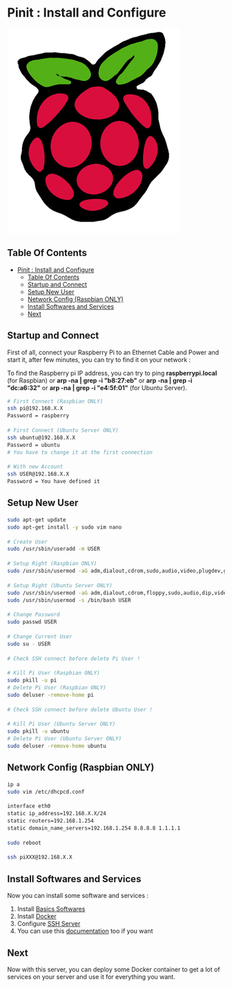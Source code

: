 # Pinit : Install and Configure

![Icon](../icon.png)

## Table Of Contents

- [Pinit : Install and Configure](#pinit--install-and-configure)
  - [Table Of Contents](#table-of-contents)
  - [Startup and Connect](#startup-and-connect)
  - [Setup New User](#setup-new-user)
  - [Network Config (Raspbian ONLY)](#network-config-raspbian-only)
  - [Install Softwares and Services](#install-softwares-and-services)
  - [Next](#next)

## Startup and Connect

First of all, connect your Raspberry Pi to an Ethernet Cable and Power and start it, after few minutes, you can try to find it on your network :

To find the Raspberry pi IP address, you can try to ping **raspberrypi.local** (for Raspbian) or **arp -na | grep -i "b8:27:eb"** or **arp -na | grep -i "dc:a6:32"** or **arp -na | grep -i "e4:5f:01"** (for Ubuntu Server).

```bash
# First Connect (Raspbian ONLY)
ssh pi@192.168.X.X
Password = raspberry

# First Connect (Ubuntu Server ONLY)
ssh ubuntu@192.168.X.X
Password = ubuntu
# You have to change it at the first connection

# With new Account
ssh USER@192.168.X.X
Password = You have defined it
```

## Setup New User

```bash
sudo apt-get update
sudo apt-get install -y sudo vim nano

# Create User
sudo /usr/sbin/useradd -m USER

# Setup Right (Raspbian ONLY)
sudo /usr/sbin/usermod -aG adm,dialout,cdrom,sudo,audio,video,plugdev,games,users,input,netdev,gpio,i2c,spi USER

# Setup Right (Ubuntu Server ONLY)
sudo /usr/sbin/usermod -aG adm,dialout,cdrom,floppy,sudo,audio,dip,video,plugdev,netdev,lxd USER
sudo /usr/sbin/usermod -s /bin/bash USER

# Change Password
sudo passwd USER

# Change Current User
sudo su - USER

# Check SSH connect before delete Pi User !

# Kill Pi User (Raspbian ONLY)
sudo pkill -u pi
# Delete Pi User (Raspbian ONLY)
sudo deluser -remove-home pi

# Check SSH connect before delete Ubuntu User !

# Kill Pi User (Ubuntu Server ONLY)
sudo pkill -u ubuntu
# Delete Pi User (Ubuntu Server ONLY)
sudo deluser -remove-home ubuntu
```

## Network Config (Raspbian ONLY)

```bash
ip a
sudo vim /etc/dhcpcd.conf

interface eth0
static ip_address=192.168.X.X/24
static routers=192.168.1.254
static domain_name_servers=192.168.1.254 8.8.8.8 1.1.1.1

sudo reboot

ssh piXXX@192.168.X.X
```

## Install Softwares and Services

Now you can install some software and services :

1) Install [Basics Softwares](https://proginfra.gitlab.io/servinit/#/docs/softwares)
2) Install [Docker](https://progdevlab.gitlab.io/dyntools/#/docs/docker/install)
3) Configure [SSH Server](https://progdevlab.gitlab.io/dyntools/#/docs/linux/ssh)
4) You can use this [documentation](https://progdevlab.gitlab.io/dyntools/#/?id=tools) too if you want

## Next

Now with this server, you can deploy some Docker container to get a lot of services on your server and use it for everything you want.
